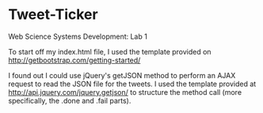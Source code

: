 # Tweet-Ticker
Web Science Systems Development: Lab 1

To start off my index.html file, I used the template provided on http://getbootstrap.com/getting-started/

I found out I could use jQuery's getJSON method to perform an AJAX request to read the JSON file for the tweets. I used the template provided at http://api.jquery.com/jquery.getjson/ to structure the method call (more specifically, the .done and .fail parts).